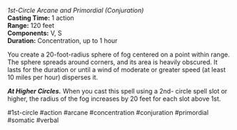 *1st-Circle Arcane and Primordial (Conjuration)*  
**Casting Time:** 1 action  
**Range:** 120 feet  
**Components:** V, S  
**Duration:** Concentration, up to 1 hour

You create a 20-foot-radius sphere of fog centered on a point within range. The sphere spreads around corners, and its area is heavily obscured. It lasts for the duration or until a wind of moderate or greater speed (at least 10 miles per hour) disperses it.

***At Higher Circles.*** When you cast this spell using a 2nd- circle spell slot or higher, the radius of the fog increases by 20 feet for each slot above 1st.

#1st-circle #action #arcane #concentration #conjuration #primordial #somatic #verbal
